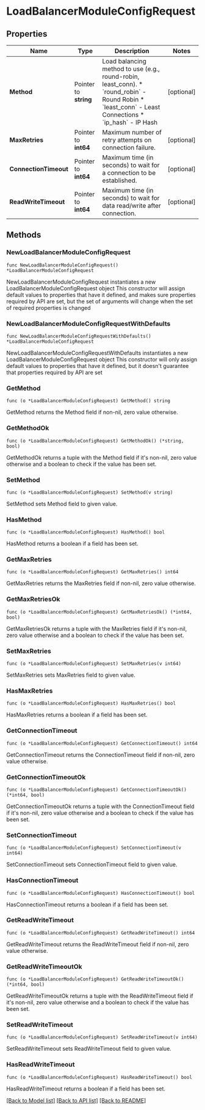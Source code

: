 # LoadBalancerModuleConfigRequest

## Properties

Name | Type | Description | Notes
------------ | ------------- | ------------- | -------------
**Method** | Pointer to **string** | Load balancing method to use (e.g., round-robin, least_conn).  * &#x60;round_robin&#x60; - Round Robin * &#x60;least_conn&#x60; - Least Connections * &#x60;ip_hash&#x60; - IP Hash | [optional] 
**MaxRetries** | Pointer to **int64** | Maximum number of retry attempts on connection failure. | [optional] 
**ConnectionTimeout** | Pointer to **int64** | Maximum time (in seconds) to wait for a connection to be established. | [optional] 
**ReadWriteTimeout** | Pointer to **int64** | Maximum time (in seconds) to wait for data read/write after connection. | [optional] 

## Methods

### NewLoadBalancerModuleConfigRequest

`func NewLoadBalancerModuleConfigRequest() *LoadBalancerModuleConfigRequest`

NewLoadBalancerModuleConfigRequest instantiates a new LoadBalancerModuleConfigRequest object
This constructor will assign default values to properties that have it defined,
and makes sure properties required by API are set, but the set of arguments
will change when the set of required properties is changed

### NewLoadBalancerModuleConfigRequestWithDefaults

`func NewLoadBalancerModuleConfigRequestWithDefaults() *LoadBalancerModuleConfigRequest`

NewLoadBalancerModuleConfigRequestWithDefaults instantiates a new LoadBalancerModuleConfigRequest object
This constructor will only assign default values to properties that have it defined,
but it doesn't guarantee that properties required by API are set

### GetMethod

`func (o *LoadBalancerModuleConfigRequest) GetMethod() string`

GetMethod returns the Method field if non-nil, zero value otherwise.

### GetMethodOk

`func (o *LoadBalancerModuleConfigRequest) GetMethodOk() (*string, bool)`

GetMethodOk returns a tuple with the Method field if it's non-nil, zero value otherwise
and a boolean to check if the value has been set.

### SetMethod

`func (o *LoadBalancerModuleConfigRequest) SetMethod(v string)`

SetMethod sets Method field to given value.

### HasMethod

`func (o *LoadBalancerModuleConfigRequest) HasMethod() bool`

HasMethod returns a boolean if a field has been set.

### GetMaxRetries

`func (o *LoadBalancerModuleConfigRequest) GetMaxRetries() int64`

GetMaxRetries returns the MaxRetries field if non-nil, zero value otherwise.

### GetMaxRetriesOk

`func (o *LoadBalancerModuleConfigRequest) GetMaxRetriesOk() (*int64, bool)`

GetMaxRetriesOk returns a tuple with the MaxRetries field if it's non-nil, zero value otherwise
and a boolean to check if the value has been set.

### SetMaxRetries

`func (o *LoadBalancerModuleConfigRequest) SetMaxRetries(v int64)`

SetMaxRetries sets MaxRetries field to given value.

### HasMaxRetries

`func (o *LoadBalancerModuleConfigRequest) HasMaxRetries() bool`

HasMaxRetries returns a boolean if a field has been set.

### GetConnectionTimeout

`func (o *LoadBalancerModuleConfigRequest) GetConnectionTimeout() int64`

GetConnectionTimeout returns the ConnectionTimeout field if non-nil, zero value otherwise.

### GetConnectionTimeoutOk

`func (o *LoadBalancerModuleConfigRequest) GetConnectionTimeoutOk() (*int64, bool)`

GetConnectionTimeoutOk returns a tuple with the ConnectionTimeout field if it's non-nil, zero value otherwise
and a boolean to check if the value has been set.

### SetConnectionTimeout

`func (o *LoadBalancerModuleConfigRequest) SetConnectionTimeout(v int64)`

SetConnectionTimeout sets ConnectionTimeout field to given value.

### HasConnectionTimeout

`func (o *LoadBalancerModuleConfigRequest) HasConnectionTimeout() bool`

HasConnectionTimeout returns a boolean if a field has been set.

### GetReadWriteTimeout

`func (o *LoadBalancerModuleConfigRequest) GetReadWriteTimeout() int64`

GetReadWriteTimeout returns the ReadWriteTimeout field if non-nil, zero value otherwise.

### GetReadWriteTimeoutOk

`func (o *LoadBalancerModuleConfigRequest) GetReadWriteTimeoutOk() (*int64, bool)`

GetReadWriteTimeoutOk returns a tuple with the ReadWriteTimeout field if it's non-nil, zero value otherwise
and a boolean to check if the value has been set.

### SetReadWriteTimeout

`func (o *LoadBalancerModuleConfigRequest) SetReadWriteTimeout(v int64)`

SetReadWriteTimeout sets ReadWriteTimeout field to given value.

### HasReadWriteTimeout

`func (o *LoadBalancerModuleConfigRequest) HasReadWriteTimeout() bool`

HasReadWriteTimeout returns a boolean if a field has been set.


[[Back to Model list]](../README.md#documentation-for-models) [[Back to API list]](../README.md#documentation-for-api-endpoints) [[Back to README]](../README.md)


